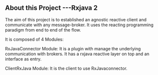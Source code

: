 ## About this Project ---Rxjava 2
The aim of this project is to established an agnostic reactive client and communicate with any message-broker.
It uses the reacting programming paradigm from end to end of the flow.

It is composed of 4 Modules:

RxJavaConnector Module: 
It is a plugin with manage the underlying communication with brokers.
It has a rxjava reactive layer on top and an interface as entry.

ClientRxJava Module:
It is the client to use RxJavaconnector.


